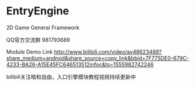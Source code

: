 # EntryEngine
2D Game General Framework

QQ官方交流群 981793689

Module Demo Link
http://www.bilibili.com/video/av48623488?share_medium=android&share_source=copy_link&bbid=7F775DE0-679C-4233-BA26-A15E45FC646513512infoc&ts=1555982742246

bilibili关注暗和自由，入口引擎模块教程视频持续更新中
